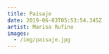 ```yaml
---
title: Paisaje
date: 2019-06-03T05:53:54.345Z
artist: Marisa Rufino
images:
  - /img/paisaje.jpg
---
```


